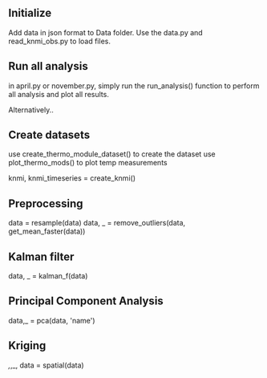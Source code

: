 ## Initialize

Add data in json format to Data folder.
Use the data.py and read_knmi_obs.py to load files.

## Run all analysis
in april.py or november.py, simply run the run_analysis() function to perform all analysis and plot all results.

Alternatively..

## Create datasets

use create_thermo_module_dataset() to create the dataset
use plot_thermo_mods() to plot temp measurements

knmi, knmi_timeseries = create_knmi()  


## Preprocessing
data = resample(data)
data, _ = remove_outliers(data, get_mean_faster(data))

## Kalman filter
data, _ = kalman_f(data)

## Principal Component Analysis
data,_ = pca(data, 'name')

## Kriging
_,_,_, data = spatial(data)
